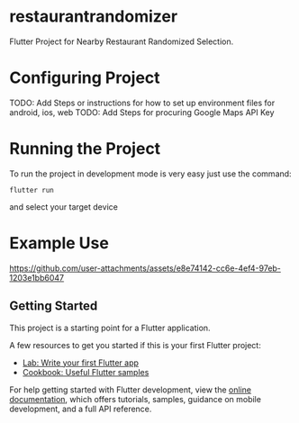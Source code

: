 # restaurantrandomizer

Flutter Project for Nearby Restaurant Randomized Selection.
 
# Configuring Project

TODO: Add Steps or instructions for how to set up environment files for android, ios, web
TODO: Add Steps for procuring Google Maps API Key

# Running the Project

To run the project in development mode is very easy just use the command:

`flutter run`

and select your target device

# Example Use 

https://github.com/user-attachments/assets/e8e74142-cc6e-4ef4-97eb-1203e1bb6047

## Getting Started

This project is a starting point for a Flutter application.





A few resources to get you started if this is your first Flutter project:

- [Lab: Write your first Flutter app](https://docs.flutter.dev/get-started/codelab)
- [Cookbook: Useful Flutter samples](https://docs.flutter.dev/cookbook)

For help getting started with Flutter development, view the
[online documentation](https://docs.flutter.dev/), which offers tutorials,
samples, guidance on mobile development, and a full API reference.
